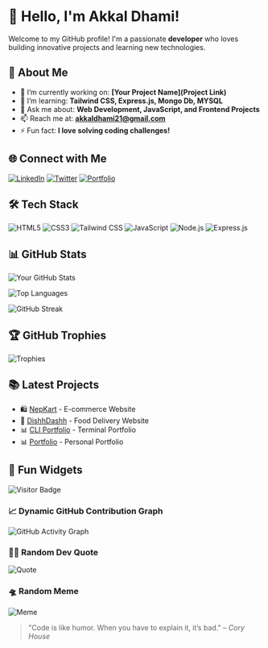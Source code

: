 # 👋 Hello, I'm Akkal Dhami!

Welcome to my GitHub profile! I'm a passionate **developer** who loves building innovative projects and learning new technologies.

## 🚀 About Me

- 🔭 I’m currently working on: **[Your Project Name](Project Link)**
- 🌱 I’m learning: **Tailwind CSS, Express.js, Mongo Db, MYSQL**
- 💬 Ask me about: **Web Development, JavaScript, and Frontend Projects**
- 📫 Reach me at: **akkaldhami21@gmail.com**
- ⚡ Fun fact: **I love solving coding challenges!**

## 🌐 Connect with Me

[![LinkedIn](https://img.shields.io/badge/-LinkedIn-blue?style=for-the-badge&logo=linkedin)](https://linkedin.com/in/yourname)
[![Twitter](https://img.shields.io/badge/-Twitter-blue?style=for-the-badge&logo=twitter)](https://twitter.com/yourhandle)
[![Portfolio](https://img.shields.io/badge/-Portfolio-black?style=for-the-badge&logo=web)](https://portfolio-akkal.vercel.app/)

## 🛠️ Tech Stack

![HTML5](https://img.shields.io/badge/-HTML5-E34F26?style=flat-square&logo=html5&logoColor=white) 
![CSS3](https://img.shields.io/badge/-CSS3-1572B6?style=flat-square&logo=css3) 
![Tailwind CSS](https://img.shields.io/badge/-Tailwind%20CSS-38B2AC?style=flat-square&logo=tailwind-css&logoColor=white)
![JavaScript](https://img.shields.io/badge/-JavaScript-F7DF1E?style=flat-square&logo=javascript&logoColor=black)
![Node.js](https://img.shields.io/badge/-Node.js-339933?style=flat-square&logo=node.js&logoColor=white)
![Express.js](https://img.shields.io/badge/-Express.js-000000?style=flat-square&logo=express&logoColor=white)

## 📊 GitHub Stats

![Your GitHub Stats](https://github-readme-stats.vercel.app/api?username=AkkalDhami&show_icons=true&theme=radical)

![Top Languages](https://github-readme-stats.vercel.app/api/top-langs/?AkkalDhami=AkkalDhami&layout=compact&theme=tokyonight)

![GitHub Streak](https://github-readme-streak-stats.herokuapp.com/?user=AkkalDhami&theme=dark)

## 🏆 GitHub Trophies

![Trophies](https://github-profile-trophy.vercel.app/?username=AkkalDhami&theme=dracula)

## 📚 Latest Projects

- 🛍️ [NepKart](https://nepkart.vercel.app/) - E-commerce Website
- 🎵 [DishhDashh](https://dishhdashh.vercel.app/) - Food Delivery Website
- 📊 [CLI Portfolio](https://terminal-portfolio-akkal.vercel.app/) - Terminal Portfolio
- 📊 [Portfolio](https://portfolio-akkal.vercel.app/) - Personal Portfolio

## 🎨 Fun Widgets

![Visitor Badge](https://visitor-badge.glitch.me/badge?page_id=AkkalDhami)

### 📈 Dynamic GitHub Contribution Graph

![GitHub Activity Graph](https://github-readme-activity-graph.vercel.app/graph?username=AkkalDhami&theme=react)

### 🧙‍♂️ Random Dev Quote

![Quote](https://quotes-github-readme.vercel.app/api?type=horizontal&theme=radical)

### 🛸 Random Meme

![Meme](https://random-memer.herokuapp.com/)

> "Code is like humor. When you have to explain it, it’s bad." – *Cory House*

